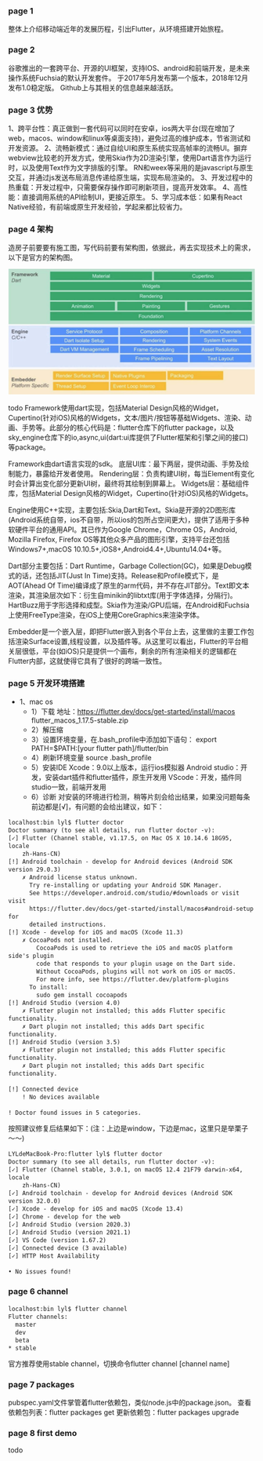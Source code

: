 ### page 1
整体上介绍移动端近年的发展历程，引出Flutter，从环境搭建开始旅程。

### page 2
谷歌推出的一套跨平台、开源的UI框架，支持IOS、android和前端开发，是未来操作系统Fuchsia的默认开发套件。
于2017年5月发布第一个版本，2018年12月发布1.0稳定版。
Github上与其相关的信息越来越活跃。

### page 3 优势
1、跨平台性：真正做到一套代码可以同时在安卓，ios两大平台(现在增加了web，macos、window和linux等桌面支持)，避免过高的维护成本，节省测试和开发资源。
2、流畅新模式：通过自绘UI和原生系统实现高帧率的流畅UI。摒弃webview比较老的开发方式，使用Skia作为2D渲染引擎，使用Dart语言作为运行时，以及使用Text作为文字排版的引擎。
RN和weex等采用的是javascript与原生交互，并通过js发送布局消息传递给原生端，实现布局渲染的。
3、开发过程中的热重载：开发过程中，只需要保存操作即可刷新项目，提高开发效率。
4、高性能：直接调用系统的API绘制UI，更接近原生。
5、学习成本低：如果有React Native经验，有前端或原生开发经验，学起来都比较省力。

### page 4 架构
造房子前要要有施工图，写代码前要有架构图，依据此，再去实现技术上的需求，以下是官方的架构图。

![](../../imgs/base/10_introduction/architecture.png)

todo
Framework使用dart实现，包括Material Design风格的Widget，Cupertino(针对iOS)风格的Widgets，文本/图片/按钮等基础Widgets、渲染、动画、手势等。此部分的核心代码是：flutter仓库下的flutter package，以及sky_engine仓库下的io,async,ui(dart:ui库提供了Flutter框架和引擎之间的接口)等package。

Framework由dart语言实现的sdk。
底层UI库：最下两层，提供动画、手势及绘制能力，暴露给开发者使用。
Rendering层：负责构建UI树，每当Element有变化时会计算出变化部分更新UI树，最终将其绘制到屏幕上。
Widgets层：基础组件库，包括Material Design风格的Widget，Cupertino(针对iOS)风格的Widgets。


Engine使用C++实现，主要包括:Skia,Dart和Text。Skia是开源的2D图形库(Android系统自带，ios不自带，所以ios的包所占空间更大)，提供了适用于多种软硬件平台的通用API。其已作为Google Chrome，Chrome OS，Android, Mozilla Firefox, Firefox OS等其他众多产品的图形引擎，支持平台还包括Windows7+,macOS 10.10.5+,iOS8+,Android4.4+,Ubuntu14.04+等。

Dart部分主要包括：Dart Runtime，Garbage Collection(GC)，如果是Debug模式的话，还包括JIT(Just In Time)支持。Release和Profile模式下，是AOT(Ahead Of Time)编译成了原生的arm代码，并不存在JIT部分。Text即文本渲染，其渲染层次如下：衍生自minikin的libtxt库(用于字体选择，分隔行)。HartBuzz用于字形选择和成型。Skia作为渲染/GPU后端，在Android和Fuchsia上使用FreeType渲染，在iOS上使用CoreGraphics来渲染字体。

Embedder是一个嵌入层，即把Flutter嵌入到各个平台上去，这里做的主要工作包括渲染Surface设置,线程设置，以及插件等。从这里可以看出，Flutter的平台相关层很低，平台(如iOS)只是提供一个画布，剩余的所有渲染相关的逻辑都在Flutter内部，这就使得它具有了很好的跨端一致性。

### page 5 开发环境搭建
* 1、mac os
  * 1）下载
  地址：https://flutter.dev/docs/get-started/install/macos
   flutter_macos_1.17.5-stable.zip 
  * 2）解压缩
  * 3）设置环境变量，在.bash_profile中添加如下语句：
  export PATH=$PATH:[your flutter path]/flutter/bin
  * 4）刷新环境变量
  source .bash_profile
  * 5）安装IDE
  Xcode：9.0以上版本，运行ios模拟器
  Android studio：开发，安装dart插件和flutter插件，原生开发用
  VScode：开发，插件同studio一致，前端开发用
  * 6）诊断
  对安装的环境进行检测，稍等片刻会给出结果，如果没问题每条前边都是[√]，有问题的会给出建议，如下：
```
localhost:bin lyl$ flutter doctor
Doctor summary (to see all details, run flutter doctor -v):
[✓] Flutter (Channel stable, v1.17.5, on Mac OS X 10.14.6 18G95, locale
    zh-Hans-CN)
[!] Android toolchain - develop for Android devices (Android SDK version 29.0.3)
    ✗ Android license status unknown.
      Try re-installing or updating your Android SDK Manager.
      See https://developer.android.com/studio/#downloads or visit visit
      https://flutter.dev/docs/get-started/install/macos#android-setup for
      detailed instructions.
[!] Xcode - develop for iOS and macOS (Xcode 11.3)
    ✗ CocoaPods not installed.
        CocoaPods is used to retrieve the iOS and macOS platform side's plugin
        code that responds to your plugin usage on the Dart side.
        Without CocoaPods, plugins will not work on iOS or macOS.
        For more info, see https://flutter.dev/platform-plugins
      To install:
        sudo gem install cocoapods
[!] Android Studio (version 4.0)
    ✗ Flutter plugin not installed; this adds Flutter specific functionality.
    ✗ Dart plugin not installed; this adds Dart specific functionality.
[!] Android Studio (version 3.5)
    ✗ Flutter plugin not installed; this adds Flutter specific functionality.
    ✗ Dart plugin not installed; this adds Dart specific functionality.

[!] Connected device
    ! No devices available

! Doctor found issues in 5 categories.
```
按照建议修复后结果如下：(注：上边是window，下边是mac，这里只是举栗子～～)
```
LYLdeMacBook-Pro:flutter lyl$ flutter doctor
Doctor summary (to see all details, run flutter doctor -v):
[✓] Flutter (Channel stable, 3.0.1, on macOS 12.4 21F79 darwin-x64, locale
    zh-Hans-CN)
[✓] Android toolchain - develop for Android devices (Android SDK version 32.0.0)
[✓] Xcode - develop for iOS and macOS (Xcode 13.4)
[✓] Chrome - develop for the web
[✓] Android Studio (version 2020.3)
[✓] Android Studio (version 2021.1)
[✓] VS Code (version 1.67.2)
[✓] Connected device (3 available)
[✓] HTTP Host Availability

• No issues found!
```

### page 6 channel
```
localhost:bin lyl$ flutter channel
Flutter channels:
  master
  dev
  beta
* stable
```
官方推荐使用stable channel，切换命令flutter channel  [channel name]

### page 7 packages
pubspec.yaml文件掌管着flutter依赖包，类似node.js中的package.json。
查看依赖包列表：flutter packages get
更新依赖包：flutter packages upgrade


### page 8 first demo
todo

